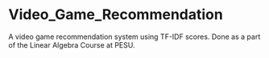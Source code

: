 # Video_Game_Recommendation
A video game recommendation system using TF-IDF scores. Done as a part of the Linear Algebra Course at PESU. 
